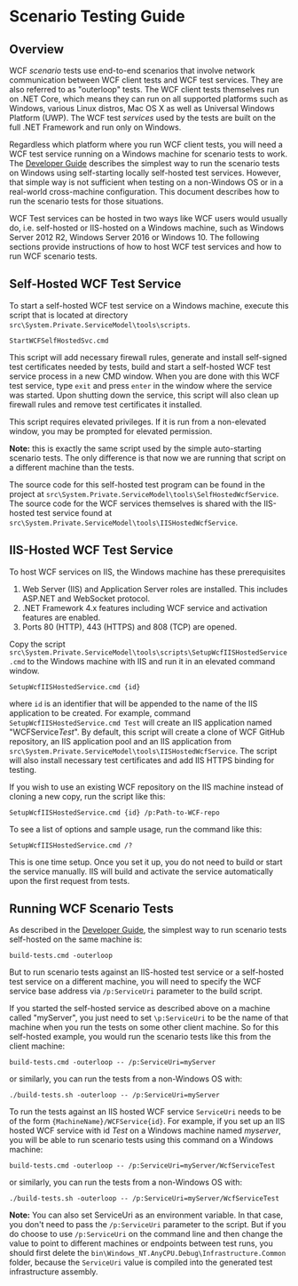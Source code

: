 Scenario Testing Guide
======================

Overview
--------
WCF *scenario* tests use end-to-end scenarios that involve network communication between WCF client tests and WCF test services. They are also referred to as "outerloop" tests. The WCF client tests themselves run on .NET Core, which means they can run on all supported platforms such as Windows, various Linux distros, Mac OS X as well as Universal Windows Platform (UWP). The WCF test *services* used by the tests are built on the full .NET Framework and run only on Windows.

Regardless which platform where you run WCF client tests, you will need a WCF test service running on a Windows machine for scenario tests to work. The [Developer Guide](https://github.com/dotnet/wcf/blob/master/Documentation/developer-guide.md) describes the simplest way to run the scenario tests on Windows using self-starting locally self-hosted test services. However, that simple way is not sufficient when testing on a non-Windows OS or in a real-world cross-machine configuration.  This document describes how to run the scenario tests for those situations.

WCF Test services can be hosted in two ways like WCF users would usually do, i.e. self-hosted or IIS-hosted on a Windows machine, such as Windows Server 2012 R2, Windows Server 2016 or Windows 10. The following sections provide instructions of how to host WCF test services and how to run WCF scenario tests.

Self-Hosted WCF Test Service
----------------------------
To start a self-hosted WCF test service on a Windows machine, execute this script that is located at directory `src\System.Private.ServiceModel\tools\scripts`.
```
StartWCFSelfHostedSvc.cmd
```
This script will add necessary firewall rules, generate and install self-signed test certificates needed by tests, build and start a self-hosted WCF test service process in a new CMD window.  When you are done with this WCF test service, type `exit` and press `enter` in the window where the service was started. Upon shutting down the service, this script will also clean up firewall rules and remove test certificates it installed.

This script requires elevated privileges. If it is run from a non-elevated window, you may be prompted for elevated permission.

**Note:** this is exactly the same script used by the simple auto-starting scenario tests.  The only difference is that now we are running that script on a different machine than the tests.

The source code for this self-hosted test program can be found in the project at `src\System.Private.ServiceModel\tools\SelfHostedWcfService`.   The source code for the WCF services themselves is shared with the IIS-hosted test service found at `src\System.Private.ServiceModel\tools\IISHostedWcfService`.   

IIS-Hosted WCF Test Service
---------------------------
To host WCF services on IIS, the Windows machine has these prerequisites

1. Web Server (IIS) and Application Server roles are installed. This includes ASP.NET and WebSocket protocol.
2. .NET Framework 4.x features including WCF service and activation features are enabled.
3. Ports 80 (HTTP), 443 (HTTPS) and 808 (TCP) are opened.

Copy the script `src\System.Private.ServiceModel\tools\scripts\SetupWcfIISHostedService.cmd` to the Windows machine with IIS and run it in an elevated command window.
```
SetupWcfIISHostedService.cmd {id}
```

where `id` is an identifier that will be appended to the name of the IIS application to be created.  For example, command `SetupWcfIISHostedService.cmd Test` will create an IIS application named "WCFService*Test*". By default, this script will create a clone of WCF GitHub repository, an IIS application pool and an IIS application from `src\System.Private.ServiceModel\tools\IISHostedWcfService`. The script will also install necessary test certificates and add IIS HTTPS binding for testing.

If you wish to use an existing WCF repository on the IIS machine instead of cloning a new copy, run the script like this:
```
SetupWcfIISHostedService.cmd {id} /p:Path-to-WCF-repo
```
To see a list of options and sample usage, run the command like this:
```
SetupWcfIISHostedService.cmd /?
```
This is one time setup. Once you set it up, you do not need to build or start the service manually. IIS will build and activate the service automatically upon the first request from tests.

Running WCF Scenario Tests
-------------------------
As described in the [Developer Guide](https://github.com/dotnet/wcf/blob/master/Documentation/developer-guide.md), the simplest way to run scenario tests self-hosted on the same machine is:
```
build-tests.cmd -outerloop
```

But to run scenario tests against an IIS-hosted test service or a self-hosted test service on a different machine, you will need to specify the WCF service base address via `/p:ServiceUri` parameter to the build script.

If you started the self-hosted service as described above on a machine called "myServer", you just need to set `\p:ServiceUri` to be the name of that machine when you run the tests on some other client machine. So for this self-hosted example, you would run the scenario tests like this from the client machine:
```
build-tests.cmd -outerloop -- /p:ServiceUri=myServer
```
or similarly, you can run the tests from a non-Windows OS with:
```
./build-tests.sh -outerloop -- /p:ServiceUri=myServer
```

To run the tests against an IIS hosted WCF service `ServiceUri` needs to be of the form `{MachineName}/WCFService{id}`. For example, if you set up an IIS hosted WCF service with id *Test* on a Windows machine named *myserver*, you will be able to run scenario tests using this command on a Windows machine:
```
build-tests.cmd -outerloop -- /p:ServiceUri=myServer/WcfServiceTest
```
or similarly, you can run the tests from a non-Windows OS with:
```
./build-tests.sh -outerloop -- /p:ServiceUri=myServer/WcfServiceTest
```

**Note:** You can also set ServiceUri as an environment variable.  In that case, you don't need to pass the `/p:ServiceUri` parameter to the script. But if you do choose to use `/p:ServiceUri` on the command line and then change the value to point to different machines or endpoints between test runs, you should first delete the `bin\Windows_NT.AnyCPU.Debug\Infrastructure.Common` folder, because the `ServiceUri` value is compiled into the generated test infrastructure assembly.

